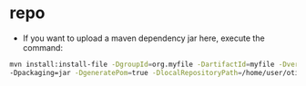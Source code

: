 # repo

- If you want to upload a maven dependency jar here, execute the command:

```sh
mvn install:install-file -DgroupId=org.myfile -DartifactId=myfile -Dversion=4.0.0 -Dfile=myfile.jar \
-Dpackaging=jar -DgeneratePom=true -DlocalRepositoryPath=/home/user/otimizes/repo  -DcreateChecksum=true
```
